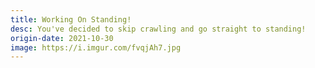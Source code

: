 ```yaml
---
title: Working On Standing!
desc: You've decided to skip crawling and go straight to standing!
origin-date: 2021-10-30
image: https://i.imgur.com/fvqjAh7.jpg
---
```

